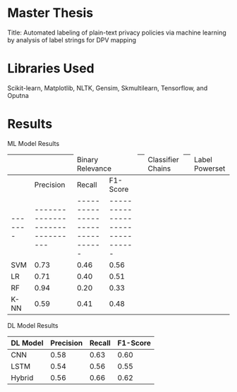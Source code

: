 # Master Thesis
Title: Automated labeling of plain-text privacy policies via machine learning by analysis of label strings for DPV mapping

# Libraries Used
Scikit-learn, Matplotlib, NLTK, Gensim, Skmultilearn, Tensorflow, and Oputna 

# Results 

ML Model Results

|       |<td colspan=3>Binary Relevance |<td colspan=3>Classifier Chains|<td colspan=3>Label Powerset   |
|-------|-------------------------------|-------------------------------|-------------------------------|
|       | Precision | Recall | F1-Score | Precision | Recall | F1-Score | Precision | Recall | F1-Score |
|-------|-------------------------------|-------------------------------|-------------------------------|
|  SVM  |    0.73   |  0.46  |   0.56   |    0.66   |  0.43  |   0.52   |    0.53   |  0.47  |   0.50   |
|  LR   |    0.71   |  0.40  |   0.51   |    0.60   |  0.46  |   0.52   |    0.61   |  0.47  |   0.53   |
|  RF   |    0.94   |  0.20  |   0.33   |    0.91   |  0.16  |   0.28   |    0.62   |  0.48  |   0.52   |
|  K-NN |    0.59   |  0.41  |   0.48   |    0.48   |  0.47  |   0.48   |    0.51   |  0.54  |   0.50   |

DL Model Results

| DL Model | Precision | Recall | F1-Score |
|----------|-----------|--------|----------|
| CNN      |   0.58    |  0.63  |   0.60   |
| LSTM     |   0.54    |  0.56  |   0.55   |
| Hybrid   |   0.56    |  0.66  |   0.62   |
